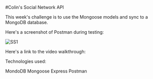 #Colin's Social Network API

This week's challenge is to use the Mongoose models and sync to a MongoDB database.

Here's a screenshot of Postman during testing:

![SS1](https://github.com/user-attachments/assets/b3c89dfc-ea21-4cae-850d-1800ad7226a6)

Here's a link to the video walkthrough:



Technologies used:

MondoDB
Mongoose
Express
Postman

